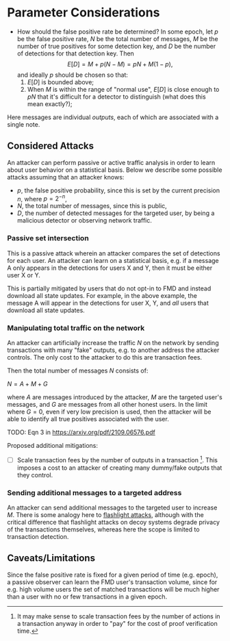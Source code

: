 # Parameter Considerations

- How should the false positive rate be determined? In some epoch, let $p$
be the false positive rate, $N$ be the total number of messages, $M$ be the
number of true positives for some detection key, and $D$ be the number of
detections for that detection key.  Then
$$
E[D] = M + p(N-M) = pN + M(1-p),
$$
and ideally $p$ should be chosen so that:
  1. $E[D]$ is bounded above;
  2. When $M$ is within the range of "normal use", $E[D]$ is close enough to
  $pN$ that it's difficult for a detector to distinguish (what does this mean
  exactly?);

Here messages are individual *outputs*, each of which are associated with a single
note.

## Considered Attacks

An attacker can perform passive or active traffic analysis in order to learn
about user behavior on a statistical basis. Below we describe some possible
attacks assuming that an attacker knows:

- $p$, the false positive probability, since this is set by the current precision $n$, where $p=2^{-n}$,
- $N$, the total number of messages, since this is public,
- $D$, the number of detected messages for the targeted user, by being a
malicious detector or observing network traffic.

### Passive set intersection

This is a passive attack wherein an attacker compares the set of detections for
each user. An attacker can learn on a statistical basis, e.g. if a message A only appears in the detections for users X and Y, then it must be either user X or Y.

This is partially mitigated by users that do not opt-in to FMD and instead
download all state updates. For example, in the above example,
the message A will appear in the detections for user X, Y, and _all_ users that
download all state updates.

### Manipulating total traffic on the network

An attacker can artificially increase the traffic $N$ on the network by
sending transactions with many "fake" outputs, e.g. to another address the attacker
controls. The only cost to the attacker to do this are transaction fees.

Then the total number of messages $N$ consists of:

$N = A + M + G$

where $A$ are messages introduced by the attacker, $M$ are the targeted user's
messages, and $G$ are messages from all other honest users. In the limit where
$G=0$, even if very low precision is used, then the attacker will be able to identify
all true positives associated with the user.

TODO: Eqn 3 in https://arxiv.org/pdf/2109.06576.pdf 

Proposed additional mitigations:
- [ ] Scale transaction fees by the number of outputs in a transaction [^1]. This
imposes a cost to an attacker of creating many dummy/fake outputs that they control.

### Sending additional messages to a targeted address

An attacker can send additional messages to the targeted user to increase $M$.
There is some analogy here to [flashlight attacks][flashlight], although with the
critical difference that flashlight attacks on decoy systems degrade privacy of
the transactions themselves, whereas here the scope is limited to transaction
detection.

## Caveats/Limitations

Since the false positive rate is fixed for a given period of time (e.g. epoch),
a passive observer can learn the FMD user's transaction volume, since for e.g. high
volume users the set of matched transactions will be much higher than a user with
no or few transactions in a given epoch.

[flashlight]: https://www.zfnd.org/blog/blockchain-privacy/#flashlight-attack

[^1]: It may
make sense to scale transaction fees by the number of actions in a transaction
anyway in order to "pay" for the cost of proof verification time.
